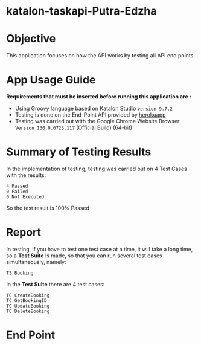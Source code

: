 # katalon-taskapi-Putra-Edzha

# **Objective**
This application focuses on how the API works by testing all API end points.

# **App Usage Guide**
**Requirements that must be inserted before running this application are :**
* Using Groovy language based on Katalon Studio ```version 9.7.2```
* Testing is done on the End-Point API provided by [herokuapp](https://restful-booker.herokuapp.com/)
* Testing was carried out with the Google Chrome Website Browser ```Version 130.0.6723.117``` (Official Build) (64-bit)

# **Summary of Testing Results**
In the implementation of testing, testing was carried out on 4 Test Cases with the results:
```
4 Passed
0 Failed
0 Not Executed
```
So the test result is 100% Passed

# **Report**
In testing, if you have to test one test case at a time, it will take a long time, so a **Test Suite** is made, so that you can run several test cases simultaneously, namely:
```
TS Booking
```
In the **Test Suite** there are 4 test cases:
```
TC CreateBooking
TC GetBookingID
TC UpdateBooking
TC DeleteBooking
```

# **End Point**
